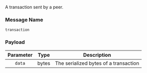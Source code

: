 A transaction sent by a peer.

### Message Name

`transaction`

### Payload

| Parameter | Type  |              Description              |
|:---------:|-------|:-------------------------------------:|
| `data`    | bytes | The serialized bytes of a transaction |
